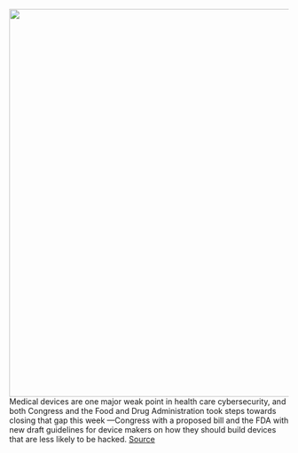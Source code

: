 <img src='https://cdn.vox-cdn.com/thumbor/57vno_C2pwBVzm0BiAmxMNISfKU=/0x0:2040x1360/1200x800/filters:focal(857x517:1183x843)/cdn.vox-cdn.com/uploads/chorus_image/image/70727303/acastro_180109_1777_0001.0.jpg' width='700px' /><br/>
Medical devices are one major weak point in health care cybersecurity, and both Congress and the Food and Drug Administration took steps towards closing that gap this week —Congress with a proposed bill and the FDA with new draft guidelines for device makers on how they should build devices that are less likely to be hacked.
<a href='https://www.theverge.com/2022/4/8/23016588/medical-device-cybersecurity-fda-congress-hacking'> Source <a/>